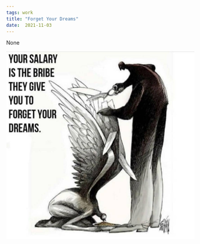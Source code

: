 ```yaml
---
tags: work
title: "Forget Your Dreams"
date:  2021-11-03
---
```


None

![workforgetdreams.jpg](https://raw.githubusercontent.com/muneer78/muneer78.github.io/master/images/workforgetdreams.jpg)